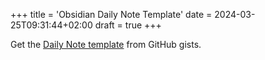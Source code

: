 +++
title = 'Obsidian Daily Note Template'
date = 2024-03-25T09:31:44+02:00
draft = true
+++

Get the [Daily Note template](https://gist.github.com/ilanco/e4fd01218d434c3fc64effd2dfb27b7c) from GitHub gists.